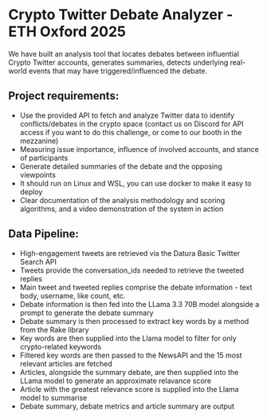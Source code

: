 # Crypto Twitter Debate Analyzer -  ETH Oxford 2025
We have built an analysis tool that locates debates between influential Crypto Twitter accounts, generates summaries, detects underlying real-world events that may have triggered/influenced the debate.

## Project requirements:
- Use the provided API to fetch and analyze Twitter data to identify conflicts/debates in the crypto space (contact us on Discord for API access if you want to do this challenge, or come to our booth in the 
mezzanine)
- Measuring issue importance, influence of involved accounts, and stance of participants
- Generate detailed summaries of the debate and the opposing viewpoints
- It should run on Linux and WSL, you can use docker to make it easy to deploy
- Clear documentation of the analysis methodology and scoring algorithms, and a video demonstration of the system in action

## Data Pipeline:
- High-engagement tweets are retrieved via the Datura Basic Twitter Search API
- Tweets provide the conversation_ids needed to retrieve the tweeted replies
- Main tweet and tweeted replies comprise the debate information - text body, username, like count, etc.
- Debate information is then fed into the LLama 3.3 70B model alongside a prompt to generate the debate summary
- Debate summary is then processed to extract key words by a method from the Rake library
- Key words are then supplied into the Llama model to filter for only crypto-related keywords
- Filtered key words are then passed to the NewsAPI and the 15 most relevant articles are fetched
- Articles, alongside the summary debate, are then supplied into the LLama model to generate an approximate relavance score
- Article with the greatest relevance score is supplied into the Llama model to summarise
- Debate summary, debate metrics and article summary are output


